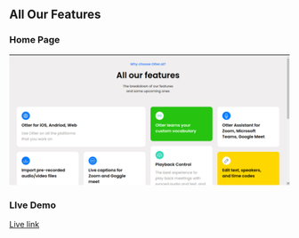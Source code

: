 ## All Our Features
### Home Page

![screenshot](/public/our-features.png)

### LIve Demo
[Live link](https://all-our-features.netlify.app/)